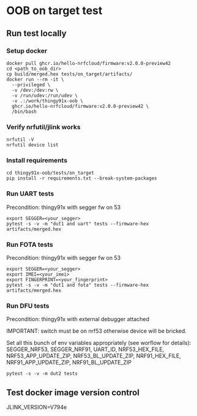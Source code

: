 # OOB on target test

## Run test locally

### Setup docker
```shell
docker pull ghcr.io/hello-nrfcloud/firmware:v2.0.0-preview42
cd <path_to_oob_dir>
cp build/merged.hex tests/on_target/artifacts/
docker run --rm -it \
  --privileged \
  -v /dev:/dev:rw \
  -v /run/udev:/run/udev \
  -v .:/work/thingy91x-oob \
  ghcr.io/hello-nrfcloud/firmware:v2.0.0-preview42 \
  /bin/bash
```

### Verify nrfutil/jlink works
```shell
nrfutil -V
nrfutil device list
```

### Install requirements
```shell
cd thingy91x-oob/tests/on_target
pip install -r requirements.txt --break-system-packages
```

### Run UART tests

Precondition: thingy91x with segger fw on 53

```shell
export SEGGER=<your_segger>
pytest -s -v -m "dut1 and uart" tests --firmware-hex artifacts/merged.hex
```

### Run FOTA tests

Precondition: thingy91x with segger fw on 53

```shell
export SEGGER=<your_segger>
export IMEI=<your_imei>
export FINGERPRINT=<your_fingerprint>
pytest -s -v -m "dut1 and fota" tests --firmware-hex artifacts/merged.hex
```

### Run DFU tests

Precondition: thingy91x with external debugger attached

IMPORTANT: switch must be on nrf53 otherwise device will be bricked.

Set all this bunch of env variables appropriately (see worflow for details):
SEGGER_NRF53, SEGGER_NRF91, UART_ID, NRF53_HEX_FILE, NRF53_APP_UPDATE_ZIP,
NRF53_BL_UPDATE_ZIP, NRF91_HEX_FILE, NRF91_APP_UPDATE_ZIP, NRF91_BL_UPDATE_ZIP

```
pytest -s -v -m dut2 tests
```

## Test docker image version control

JLINK_VERSION=V794e
